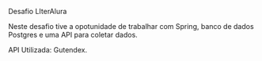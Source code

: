 Desafio LIterAlura

Neste desafio tive a opotunidade de trabalhar com Spring, banco de dados Postgres e uma API para coletar dados.

API Utilizada: Gutendex.
